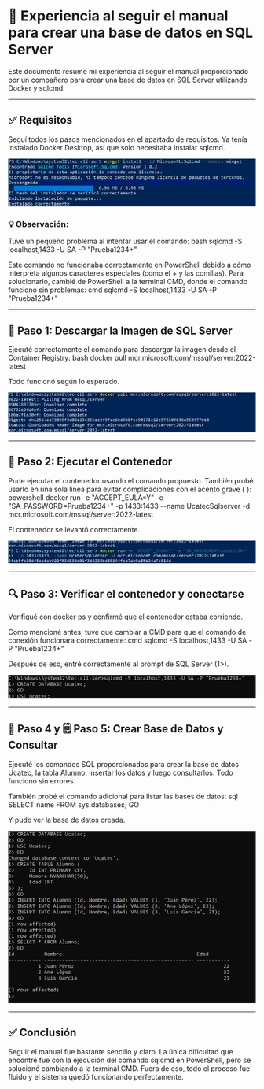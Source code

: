 # 📘 Experiencia al seguir el manual para crear una base de datos en SQL Server

Este documento resume mi experiencia al seguir el manual proporcionado por un compañero para crear una base de datos en SQL Server utilizando Docker y sqlcmd.

---

## ✅ Requisitos

Seguí todos los pasos mencionados en el apartado de requisitos. Ya tenía instalado Docker Desktop, así que solo necesitaba instalar sqlcmd.

![Terminal descarga de imagen de docker](images/img1.jpg)

### 💡 Observación:
Tuve un pequeño problema al intentar usar el comando:
bash
sqlcmd -S localhost,1433 -U SA -P "Prueba1234+"

Este comando no funcionaba correctamente en PowerShell debido a cómo interpreta algunos caracteres especiales (como el + y las comillas). Para solucionarlo, cambié de PowerShell a la terminal CMD, donde el comando funcionó sin problemas:
cmd
sqlcmd -S localhost,1433 -U SA -P "Prueba1234+"


---

## 🐳 Paso 1: Descargar la Imagen de SQL Server

Ejecuté correctamente el comando para descargar la imagen desde el Container Registry:
bash
docker pull mcr.microsoft.com/mssql/server:2022-latest

Todo funcionó según lo esperado.

![Ejecutar docker](images/img2.jpg)

---

## 🚀 Paso 2: Ejecutar el Contenedor

Pude ejecutar el contenedor usando el comando propuesto. También probé usarlo en una sola línea para evitar complicaciones con el acento grave (`):
powershell
docker run -e "ACCEPT_EULA=Y" -e "SA_PASSWORD=Prueba1234+" -p 1433:1433 --name UcatecSqlserver -d mcr.microsoft.com/mssql/server:2022-latest

El contenedor se levantó correctamente.

![Ejecutar el contenedor docker](images/img3.jpg)

---

## 🔍 Paso 3: Verificar el contenedor y conectarse

Verifiqué con docker ps y confirmé que el contenedor estaba corriendo.

Como mencioné antes, tuve que cambiar a CMD para que el comando de conexión funcionara correctamente:
cmd
sqlcmd -S localhost,1433 -U SA -P "Prueba1234+"

Después de eso, entré correctamente al prompt de SQL Server (1>).

![Terminal descarga de imagen de docker](images/img4.jpg)

---

## 🧹 Paso 4 y 🗒 Paso 5: Crear Base de Datos y Consultar

Ejecuté los comandos SQL proporcionados para crear la base de datos Ucatec, la tabla Alumno, insertar los datos y luego consultarlos. Todo funcionó sin errores.

También probé el comando adicional para listar las bases de datos:
sql
SELECT name FROM sys.databases;
GO

Y pude ver la base de datos creada.

![Terminal descarga de imagen de docker](images/img5.jpg)

---

## ✅ Conclusión

Seguir el manual fue bastante sencillo y claro. La única dificultad que encontré fue con la ejecución del comando sqlcmd en PowerShell, pero se solucionó cambiando a la terminal CMD. Fuera de eso, todo el proceso fue fluido y el sistema quedó funcionando perfectamente.